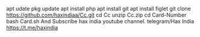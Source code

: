 apt udate
pkg update
apt install php
apt install git 
apt install figlet
git clone https://github.com/haxindiaa/Cc.git
cd Cc
unzip Cc.zip
cd Card-Number
bash Card.sh
And Subscribe hax india youtube channel.
telegram/Hax India
https://t.me/haxindia
